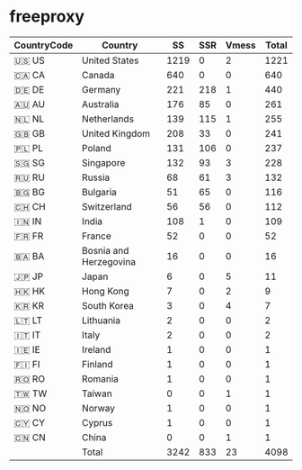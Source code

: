 # freeproxy

|CountryCode|Country|SS|SSR|Vmess|Total|
|  ----  | ----  |  ----  | ----  |  ----  | ----  |
|🇺🇸 US|United States|1219|0|2|1221|
|🇨🇦 CA|Canada|640|0|0|640|
|🇩🇪 DE|Germany|221|218|1|440|
|🇦🇺 AU|Australia|176|85|0|261|
|🇳🇱 NL|Netherlands|139|115|1|255|
|🇬🇧 GB|United Kingdom|208|33|0|241|
|🇵🇱 PL|Poland|131|106|0|237|
|🇸🇬 SG|Singapore|132|93|3|228|
|🇷🇺 RU|Russia|68|61|3|132|
|🇧🇬 BG|Bulgaria|51|65|0|116|
|🇨🇭 CH|Switzerland|56|56|0|112|
|🇮🇳 IN|India|108|1|0|109|
|🇫🇷 FR|France|52|0|0|52|
|🇧🇦 BA|Bosnia and Herzegovina|16|0|0|16|
|🇯🇵 JP|Japan|6|0|5|11|
|🇭🇰 HK|Hong Kong|7|0|2|9|
|🇰🇷 KR|South Korea|3|0|4|7|
|🇱🇹 LT|Lithuania|2|0|0|2|
|🇮🇹 IT|Italy|2|0|0|2|
|🇮🇪 IE|Ireland|1|0|0|1|
|🇫🇮 FI|Finland|1|0|0|1|
|🇷🇴 RO|Romania|1|0|0|1|
|🇹🇼 TW|Taiwan|0|0|1|1|
|🇳🇴 NO|Norway|1|0|0|1|
|🇨🇾 CY|Cyprus|1|0|0|1|
|🇨🇳 CN|China|0|0|1|1|
||Total|3242|833|23|4098|
